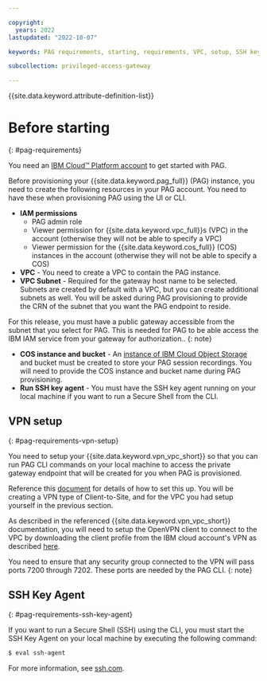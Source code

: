 ```yaml
---

copyright:
  years: 2022
lastupdated: "2022-10-07"

keywords: PAG requirements, starting, requirements, VPC, setup, SSH key agent, privileged access gateway, PAG, VPC, COS, gateway, SSH, VPN, CLI, SSH, OpenVPN, host name

subcollection: privileged-access-gateway

---
```


{{site.data.keyword.attribute-definition-list}}

# Before starting
{: #pag-requirements}

You need an [IBM Cloud™ Platform account](http://cloud.ibm.com/) to get started with PAG.

Before provisioning your {{site.data.keyword.pag_full}} (PAG) instance, you need to create the following resources in your PAG account. You need to have these when provisioning PAG using the UI or CLI.

- **IAM permissions**
   - PAG admin role
   - Viewer permission for {{site.data.keyword.vpc_full}}s (VPC) in the account (otherwise they will not be able to specify a VPC)
   - Viewer permission for the {{site.data.keyword.cos_full}} (COS) instances in the account (otherwise they will not be able to specify a COS)
- **VPC** - You need to create a VPC to contain the PAG instance.
- **VPC Subnet** - Required for the gateway host name to be selected. Subnets are created by default with a VPC, but you can create additional subnets as well. You will be asked during PAG provisioning to provide the CRN of the subnet that you want the PAG endpoint to reside.

For this release, you must have a public gateway accessible from the subnet that you select for PAG. This is needed for PAG to be able access the IBM IAM service from your gateway for authorization..
{: note}

- **COS instance and bucket** - An [instance of IBM Cloud Object Storage](http://cloud.ibm.com/catalog/services/cloud-object-storage) and bucket must be created to store your PAG session recordings. You will need to provide the COS instance and bucket name during PAG provisioning.
- **Run SSH key agent** - You must have the SSH key agent running on your local machine if you want to run a Secure Shell from the CLI.

## VPN setup
{: #pag-requirements-vpn-setup}

You need to setup your {{site.data.keyword.vpn_vpc_short}} so that you can run PAG CLI commands on your local machine to access the private gateway endpoint that will be created for you when PAG is provisioned.

Reference this [document](https://test.cloud.ibm.com/docs/vpc?topic=vpc-vpn-overview) for details of how to set this up. You will be creating a VPN type of Client-to-Site, and for the VPC you had setup yourself in the previous section.

As described in the referenced {{site.data.keyword.vpn_vpc_short}} documentation, you will need to setup the OpenVPN client to connect to the VPC by downloading the client profile from the IBM cloud account's VPN as described [here](https://cloud.ibm.com/docs/vpc?topic=vpc-vpn-client-environment-setup).

You need to ensure that any security group connected to the VPN will pass ports 7200 through 7202. These ports are needed by the PAG CLI.
{: note}

## SSH Key Agent
{: #pag-requirements-ssh-key-agent}

If you want to run a Secure Shell (SSH) using the CLI, you must start the SSH Key Agent on your local machine by executing the following command:

   ```sh
   $ eval ssh-agent
   ```
   For more information, see [ssh.com](https://www.ssh.com/academy/ssh/agent).
